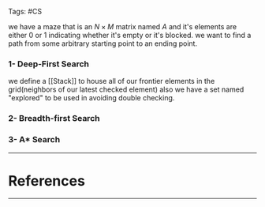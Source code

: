 Tags: #CS

we have a maze that is an $N\times M$ matrix named $A$ and it's elements are either 0 or 1 indicating whether it's empty or it's blocked.
we want to find a path from some arbitrary starting point to an ending point.

### 1- Deep-First Search
we define a [[Stack]] to house all of our frontier elements in the grid(neighbors of our latest checked element) also we have a set named "explored" to be used in avoiding double checking. 
### 2- Breadth-first Search

### 3- A* Search

---
# References



---
